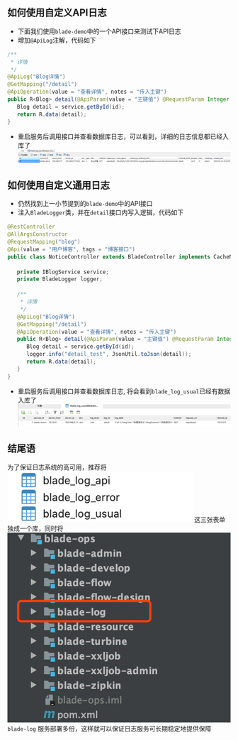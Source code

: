 ## 如何使用自定义API日志
* 下面我们使用`blade-demo`中的一个API接口来测试下API日志
* 增加`@ApiLog`注解，代码如下
~~~java
/**
 * 详情
 */
@ApiLog("Blog详情")
@GetMapping("/detail")
@ApiOperation(value = "查看详情", notes = "传入主键")
public R<Blog> detail(@ApiParam(value = "主键值") @RequestParam Integer id) {
   Blog detail = service.getById(id);
   return R.data(detail);
}

~~~
* 重启服务后调用接口并查看数据库日志，可以看到，详细的日志信息都已经入库了
![](../images/screenshot_1547449910041.png)



## 如何使用自定义通用日志
* 仍然找到上一小节提到的`blade-demo`中的API接口
* 注入`BladeLogger`类，并在`detail`接口内写入逻辑，代码如下
~~~java
@RestController
@AllArgsConstructor
@RequestMapping("blog")
@Api(value = "用户博客", tags = "博客接口")
public class NoticeController extends BladeController implements CacheNames {

   private IBlogService service;
   private BladeLogger logger;

   /**
    * 详情
    */
   @ApiLog("Blog详情")
   @GetMapping("/detail")
   @ApiOperation(value = "查看详情", notes = "传入主键")
   public R<Blog> detail(@ApiParam(value = "主键值") @RequestParam Integer id) {
      Blog detail = service.getById(id);
      logger.info("detail_test", JsonUtil.toJson(detail));
      return R.data(detail);
   }
}
~~~
* 重启服务后调用接口并查看数据库日志, 将会看到`blade_log_usual`已经有数据入库了
![](../images/screenshot_1573659135615.png)




## 结尾语
为了保证日志系统的高可用，推荐将![](../images/screenshot_1573659205457.png)这三张表单独成一个库，同时将 ![](../images/screenshot_1579325275378.png)`blade-log` 服务部署多份，这样就可以保证日志服务可长期稳定地提供保障
